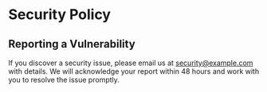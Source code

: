 # Security Policy

## Reporting a Vulnerability
If you discover a security issue, please email us at security@example.com with details. We will acknowledge your report within 48 hours and work with you to resolve the issue promptly.
